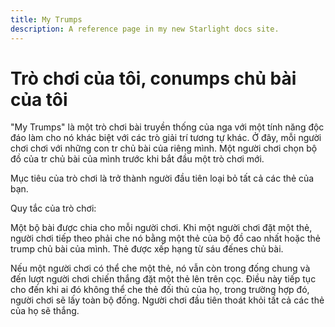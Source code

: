 ```yaml
---
title: My Trumps
description: A reference page in my new Starlight docs site.
---
```


# Trò chơi của tôi, conumps chủ bài của tôi
 
"My Trumps" là một trò chơi bài truyền thống của nga với một tính năng độc đáo làm cho nó khác biệt với các trò giải trí tương tự khác. Ở đây, mỗi người chơi chơi với những con tr chủ bài của riêng mình. Một người chơi chọn bộ đồ của tr chủ bài của mình trước khi bắt đầu một trò chơi mới.
 
Mục tiêu của trò chơi là trở thành người đầu tiên loại bỏ tất cả các thẻ của bạn.
 
Quy tắc của trò chơi:
 
Một bộ bài được chia cho mỗi người chơi. Khi một người chơi đặt một thẻ, người chơi tiếp theo phải che nó bằng một thẻ của bộ đồ cao nhất hoặc thẻ trump chủ bài của mình. Thẻ được xếp hạng từ sáu đếnes chủ bài.

Nếu một người chơi có thể che một thẻ, nó vẫn còn trong đống chung và đến lượt người chơi chiến thắng đặt một thẻ lên trên cọc. Điều này tiếp tục cho đến khi ai đó không thể che thẻ đối thủ của họ, trong trường hợp đó, người chơi sẽ lấy toàn bộ đống. Người chơi đầu tiên thoát khỏi tất cả các thẻ của họ sẽ thắng.